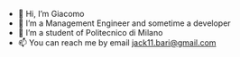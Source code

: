 - 👋 Hi, I’m Giacomo
- 👀 I’m a Management Engineer and sometime a developer
- 🌱 I’m a student of Politecnico di Milano
- 📫 You can reach me by email jack11.bari@gmail.com

<!---
baroxit/baroxit is a ✨ special ✨ repository because its `README.md` (this file) appears on your GitHub profile.
You can click the Preview link to take a look at your changes.
--->
